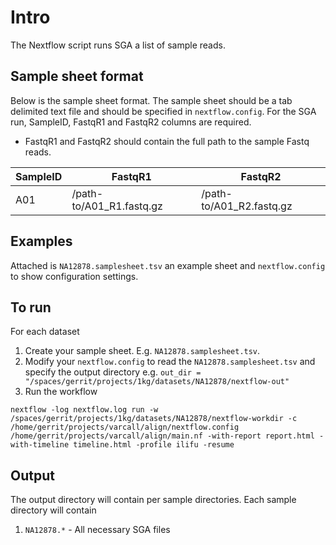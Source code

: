 # Intro

The Nextflow script runs SGA a list of sample reads.

## Sample sheet format

Below is the sample sheet format. The sample sheet should be a tab delimited text file and should be specified in `nextflow.config`.  For the SGA run, SampleID, FastqR1 and FastqR2 columns are required.

- FastqR1 and FastqR2 should contain the full path to the sample Fastq reads.

| SampleID | FastqR1 | FastqR2 |
| -------- | ------- | ------- |
| A01      | /path-to/A01_R1.fastq.gz       | /path-to/A01_R2.fastq.gz       |

## Examples

Attached is `NA12878.samplesheet.tsv` an example sheet and `nextflow.config` to show configuration settings.

## To run

For each dataset
1) Create your sample sheet. E.g. `NA12878.samplesheet.tsv`.
2) Modify your `nextflow.config` to read the `NA12878.samplesheet.tsv` and specify the output directory e.g. `out_dir = "/spaces/gerrit/projects/1kg/datasets/NA12878/nextflow-out"`
3) Run the workflow
```
nextflow -log nextflow.log run -w /spaces/gerrit/projects/1kg/datasets/NA12878/nextflow-workdir -c /home/gerrit/projects/varcall/align/nextflow.config /home/gerrit/projects/varcall/align/main.nf -with-report report.html -with-timeline timeline.html -profile ilifu -resume
```

## Output

The output directory will contain per sample directories. Each sample directory will contain

1. `NA12878.*` - All necessary SGA files
